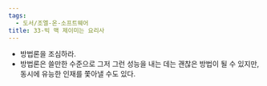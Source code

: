 ```yaml
---
tags:
  - 도서/조엘-온-소프트웨어
title: 33-빅 맥 제이미는 요리사
---
```




- 방법론을 조심하라.
- 방법론은 쓸만한 수준으로 그저 그런 성능을 내는 데는 괜찮은 방법이 될 수 있지만, 동시에 유능한 인재를 쫓아낼 수도 있다.
